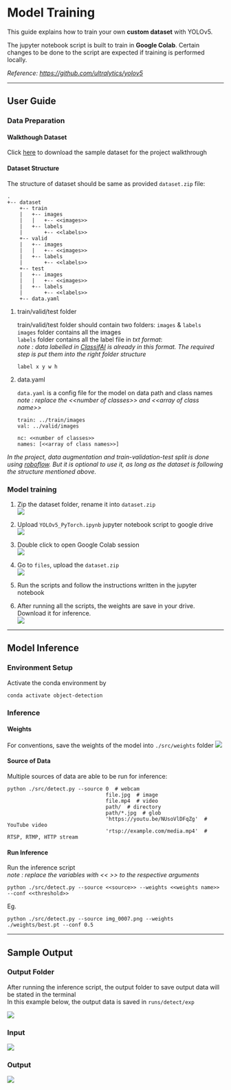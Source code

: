 # Model Training

This guide explains how to train your own **custom dataset** with YOLOv5. 

The jupyter notebook script is built to train in **Google Colab**. Certain changes to be done to the script are expected if training is performed locally.

*Reference: https://github.com/ultralytics/yolov5*

---

## User Guide

### Data Preparation
#### Walkthough Dataset
Click [here](https://www.kaggle.com/yinchuangsum/person-wheel-chair-not-wheel-chair/download) to download the sample dataset for the project walkthrough

#### Dataset Structure
The structure of dataset should be same as provided `dataset.zip` file:
```
.
+-- dataset
    +-- train
    |   +-- images
    |   |   +-- <<images>>
    |   +-- labels
    |       +-- <<labels>>  
    +-- valid
    |   +-- images
    |   |   +-- <<images>>
    |   +-- labels
    |       +-- <<labels>> 
    +-- test
    |   +-- images
    |   |   +-- <<images>>
    |   +-- labels
    |       +-- <<labels>> 
    +-- data.yaml

```
1. train/valid/test folder
    
    train/valid/test folder should contain two folders: `images` & `labels` \
    `images` folder contains all the images \
    `labels` folder contains all the label file in *txt format*:\
    *note : data labelled in [ClassifAI](https://github.com/CertifaiAI/classifai) is already in this format. The required step is put them into the right folder structure*
    ```
    label x y w h
    ```

2. data.yaml 

    `data.yaml` is a config file for the model on data path and class names \
    *note : replace the \<\<number of classes>> and \<\<array of class name>>*


    ```
    train: ../train/images
    val: ../valid/images

    nc: <<number of classes>>
    names: [<<array of class names>>]
    ```

*In the project, data augmentation and train-validation-test split is done using [roboflow](https://roboflow.com/). But it is optional to use it, as long as the dataset is following the structure mentioned above.*

### Model training
1. Zip the dataset folder, rename it into `dataset.zip`\
    ![](../metadata/02.png)

2. Upload `YOLOv5_PyTorch.ipynb` jupyter notebook script to google drive\
    ![](../metadata/03.png)

3. Double click to open Google Colab session\
    ![](../metadata/04.png)

4. Go to `files`, upload the `dataset.zip`\
    ![](../metadata/05.png)

5. Run the scripts and follow the instructions written in the jupyter notebook

6. After running all the scripts, the weights are save in your drive. Download it for inference.\
    ![](../metadata/06.png)

---

## Model Inference

### Environment Setup

Activate the conda environment by

    conda activate object-detection

### Inference

#### Weights
For conventions, save the weights of the model into `./src/weights` folder
![](../metadata/07.png)

#### Source of Data
Multiple sources of data are able to be run for inference: 

```
python ./src/detect.py --source 0  # webcam
                                file.jpg  # image 
                                file.mp4  # video
                                path/  # directory
                                path/*.jpg  # glob
                                'https://youtu.be/NUsoVlDFqZg'  # YouTube video
                                'rtsp://example.com/media.mp4'  # RTSP, RTMP, HTTP stream
```

#### Run Inference 
Run the inference script\
*note : replace the variables with << >> to the respective arguments*

```
python ./src/detect.py --source <<source>> --weights <<weights name>> --conf <<threshold>>
```

Eg. 

```
python ./src/detect.py --source img_0007.png --weights ./weights/best.pt --conf 0.5
```

---
## Sample Output

### Output Folder
After running the inference script, the output folder to save output data will be stated in the terminal\
In this example below, the output data is saved in `runs/detect/exp`

![](../metadata/09.png)

### Input

![](../metadata/10.png)

### Output

![](../metadata/11.png)